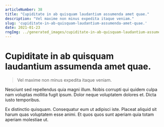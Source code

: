 ```yaml
---
articleNumber: 38
title: "Cupiditate in ab quisquam laudantium assumenda amet quae."
description: "Vel maxime non minus expedita itaque veniam."
slug: 'cupiditate-in-ab-quisquam-laudantium-assumenda-amet-quae.'
date: 2021-01-23
rngImg: ../generated_images/cupiditate-in-ab-quisquam-laudantium-assumenda-amet-quae..jpg
---
```


# Cupiditate in ab quisquam laudantium assumenda amet quae.

> Vel maxime non minus expedita itaque veniam.

Nesciunt sed repellendus quia magni illum. Nobis corrupti qui quidem culpa nam voluptas mollitia fugit ipsum. Dolor neque voluptatem dolores et. Dicta iusto temporibus.
 Ex distinctio quisquam. Consequatur eum ut adipisci iste. Placeat aliquid sit harum quas voluptatem esse animi. Et quos quos sunt aperiam quia totam aperiam molestiae ut.
